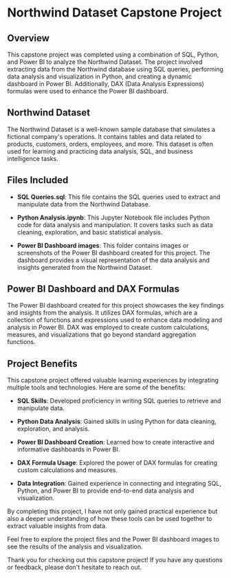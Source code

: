 # Northwind Dataset Capstone Project

## Overview

This capstone project was completed using a combination of SQL, Python, and Power BI to analyze the Northwind Dataset. The project involved extracting data from the Northwind database using SQL queries, performing data analysis and visualization in Python, and creating a dynamic dashboard in Power BI. Additionally, DAX (Data Analysis Expressions) formulas were used to enhance the Power BI dashboard.

## Northwind Dataset

The Northwind Dataset is a well-known sample database that simulates a fictional company's operations. It contains tables and data related to products, customers, orders, employees, and more. This dataset is often used for learning and practicing data analysis, SQL, and business intelligence tasks.

## Files Included

- **SQL Queries.sql**: This file contains the SQL queries used to extract and manipulate data from the Northwind Database.

- **Python Analysis.ipynb**: This Jupyter Notebook file includes Python code for data analysis and manipulation. It covers tasks such as data cleaning, exploration, and basic statistical analysis.

- **Power BI Dashboard images**: This folder contains images or screenshots of the Power BI dashboard created for this project. The dashboard provides a visual representation of the data analysis and insights generated from the Northwind Dataset.

## Power BI Dashboard and DAX Formulas

The Power BI dashboard created for this project showcases the key findings and insights from the analysis. It utilizes DAX formulas, which are a collection of functions and expressions used to enhance data modeling and analysis in Power BI. DAX was employed to create custom calculations, measures, and visualizations that go beyond standard aggregation functions.

## Project Benefits

This capstone project offered valuable learning experiences by integrating multiple tools and technologies. Here are some of the benefits:

- **SQL Skills**: Developed proficiency in writing SQL queries to retrieve and manipulate data.

- **Python Data Analysis**: Gained skills in using Python for data cleaning, exploration, and analysis.

- **Power BI Dashboard Creation**: Learned how to create interactive and informative dashboards in Power BI.

- **DAX Formula Usage**: Explored the power of DAX formulas for creating custom calculations and measures.

- **Data Integration**: Gained experience in connecting and integrating SQL, Python, and Power BI to provide end-to-end data analysis and visualization.

By completing this project, I have not only gained practical experience but also a deeper understanding of how these tools can be used together to extract valuable insights from data.

Feel free to explore the project files and the Power BI dashboard images to see the results of the analysis and visualization.

Thank you for checking out this capstone project! If you have any questions or feedback, please don't hesitate to reach out.
